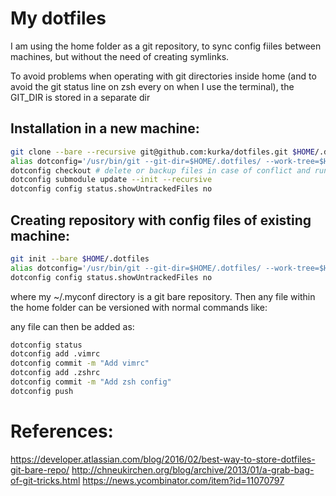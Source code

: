 # My dotfiles

I am using the home folder as a git repository, to sync config fiiles between machines, but without the need of creating symlinks.

To avoid problems when operating with git directories inside home (and to avoid the git status line on zsh every on when I use the terminal), the GIT_DIR is stored in a separate dir

## Installation in a new machine:

```bash
git clone --bare --recursive git@github.com:kurka/dotfiles.git $HOME/.dotfiles
alias dotconfig='/usr/bin/git --git-dir=$HOME/.dotfiles/ --work-tree=$HOME' #alias also included in .zshrc
dotconfig checkout # delete or backup files in case of conflict and run checkout again
dotconfig submodule update --init --recursive
dotconfig config status.showUntrackedFiles no
```


## Creating repository with config files of existing machine:

```bash
git init --bare $HOME/.dotfiles
alias dotconfig='/usr/bin/git --git-dir=$HOME/.dotfiles/ --work-tree=$HOME'
dotconfig config status.showUntrackedFiles no
```


where my ~/.myconf directory is a git bare repository. Then any file within the home folder can be versioned with normal commands like:

any file can then be added as:

```bash
dotconfig status
dotconfig add .vimrc
dotconfig commit -m "Add vimrc"
dotconfig add .zshrc
dotconfig commit -m "Add zsh config"
dotconfig push
```

# References:
https://developer.atlassian.com/blog/2016/02/best-way-to-store-dotfiles-git-bare-repo/
http://chneukirchen.org/blog/archive/2013/01/a-grab-bag-of-git-tricks.html
https://news.ycombinator.com/item?id=11070797




